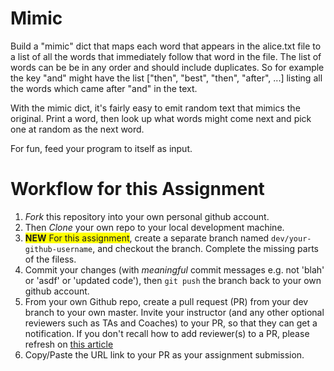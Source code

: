 # Mimic 
Build a "mimic" dict that maps each word that appears in the alice.txt file to a list of all the words that immediately follow that word in the file. The list of words can be be in any order and should include duplicates. So for example the key "and" might have the list ["then", "best", "then", "after", ...] listing all the words which came after "and" in the text.

With the mimic dict, it's fairly easy to emit random text that mimics the original. Print a word, then look up what words might come next and pick one at random as the next word.

For fun, feed your program to itself as input.

# Workflow for this Assignment
1. *Fork* this repository into your own personal github account.
2. Then *Clone* your own repo to your local development machine.
3. <span style="background-color:yellow">**NEW** For this assignment</span>, create a separate branch named `dev/your-github-username`, and checkout the branch. Complete the missing parts of the filess.
5. Commit your changes (with _meaningful_ commit messages e.g. not 'blah' or 'asdf' or 'updated code'), then `git push` the branch back to your own github account.
5. From your own Github repo, create a pull request (PR) from your dev branch to your own master.  Invite your instructor (and any other optional reviewers such as TAs and Coaches) to your PR, so that they can get a notification.  If you don't recall how to add reviewer(s) to a PR, please refresh on [this article](https://help.github.com/articles/requesting-a-pull-request-review/)
6. Copy/Paste the URL link to your PR as your assignment submission.
